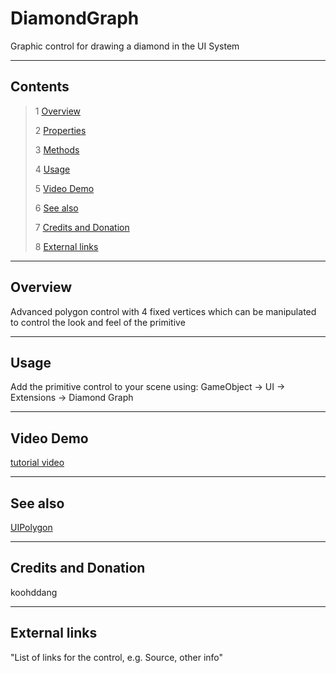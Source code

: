 # DiamondGraph

Graphic control for drawing a diamond in the UI System

<!--![](Images/ Game Image.jpg)-->

---------

## Contents

> 1 [Overview](#overview)
>
> 2 [Properties](#properties)
>
> 3 [Methods](#methods)
>
> 4 [Usage](#usage)
>
> 5 [Video Demo](#video-demo)
>
> 6 [See also](#see-also)
>
> 7 [Credits and Donation](#credits-and-donation)
>
> 8 [External links](#external-links)

---------

## Overview

Advanced polygon control with 4 fixed vertices which can be manipulated to control the look and feel of the primitive

---------

## Usage

Add the primitive control to your scene using:
GameObject -> UI -> Extensions -> Diamond Graph

---------

## Video Demo

[tutorial video](https://www.youtube.com/watch?v=2KOnEKAVua0)

---------

## See also

[UIPolygon](/Controls.md/UIPolygon)

---------

## Credits and Donation

koohddang

---------

## External links

"List of links for the control, e.g. Source, other info"
